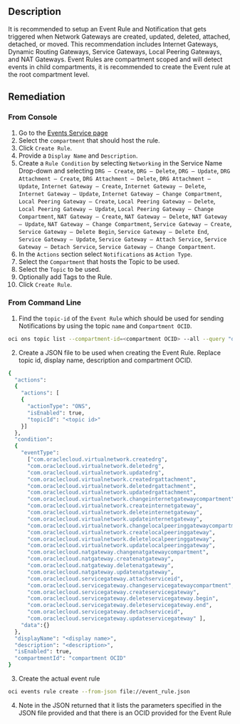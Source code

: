 ## Description

It is recommended to setup an Event Rule and Notification that gets triggered when Network Gateways are created, updated, deleted, attached, detached, or moved. This recommendation includes Internet Gateways, Dynamic Routing Gateways, Service Gateways, Local Peering Gateways, and NAT Gateways. Event Rules are compartment scoped and will detect events in child compartments, it is recommended to create the Event rule at the root compartment level.

## Remediation

### From Console

1. Go to the [Events Service page](https://console.us-ashburn1.oraclecloud.com/events/rules)
2. Select the `compartment` that should host the rule.
3. Click `Create Rule`.
4. Provide a `Display Name` and `Description`.
5. Create a `Rule Condition` by selecting `Networking` in the Service Name Drop-down and selecting `DRG – Create`, `DRG – Delete`, `DRG – Update`, `DRG Attachment – Create`, `DRG Attachment – Delete`, `DRG Attachment – Update`, `Internet Gateway – Create`, `Internet Gateway – Delete`, `Internet Gateway – Update`, `Internet Gateway – Change Compartment`, `Local Peering Gateway – Create`, `Local Peering Gateway – Delete`, `Local Peering Gateway – Update`, `Local Peering Gateway – Change Compartment`, `NAT Gateway – Create`, `NAT Gateway – Delete`, `NAT Gateway – Update`, `NAT Gateway – Change Compartment`, `Service Gateway – Create`, `Service Gateway – Delete Begin`, `Service Gateway – Delete End`, `Service Gateway – Update`, `Service Gateway – Attach Service`, `Service Gateway – Detach Service`, `Service Gateway – Change Compartment`.
6. In the `Actions` section select `Notifications` as `Action Type`.
7. Select the `Compartment` that hosts the Topic to be used.
8. Select the `Topic` to be used.
9. Optionally add Tags to the Rule.
10. Click `Create Rule`.

### From Command Line

1. Find the `topic-id` of the `Event Rule` which should be used for sending Notifications by using the topic `name` and `Compartment OCID`.

```bash
oci ons topic list --compartment-id=<compartment OCID> --all --query "data [?name=='<topic_name>']".{"name:name,topic_id:\"topic-id\""} --output table
```

2. Create a JSON file to be used when creating the Event Rule. Replace topic id, display name, description and compartment OCID.

```bash
{
  "actions":
  {
    "actions": [
    {
      "actionType": "ONS",
      "isEnabled": true,
      "topicId": "<topic id>"
    }]
  },
  "condition":
  {
    "eventType":
      ["com.oraclecloud.virtualnetwork.createdrg",
      "com.oraclecloud.virtualnetwork.deletedrg",
      "com.oraclecloud.virtualnetwork.updatedrg",
      "com.oraclecloud.virtualnetwork.createdrgattachment",
      "com.oraclecloud.virtualnetwork.deletedrgattachment",
      "com.oraclecloud.virtualnetwork.updatedrgattachment",
      "com.oraclecloud.virtualnetwork.changeinternetgatewaycompartment",
      "com.oraclecloud.virtualnetwork.createinternetgateway",
      "com.oraclecloud.virtualnetwork.deleteinternetgateway",
      "com.oraclecloud.virtualnetwork.updateinternetgateway",
      "com.oraclecloud.virtualnetwork.changelocalpeeringgatewaycompartment",
      "com.oraclecloud.virtualnetwork.createlocalpeeringgateway",
      "com.oraclecloud.virtualnetwork.deletelocalpeeringgateway",
      "com.oraclecloud.virtualnetwork.updatelocalpeeringgateway",
      "com.oraclecloud.natgateway.changenatgatewaycompartment",
      "com.oraclecloud.natgateway.createnatgateway",
      "com.oraclecloud.natgateway.deletenatgateway",
      "com.oraclecloud.natgateway.updatenatgateway",
      "com.oraclecloud.servicegateway.attachserviceid",
      "com.oraclecloud.servicegateway.changeservicegatewaycompartment",
      "com.oraclecloud.servicegateway.createservicegateway",
      "com.oraclecloud.servicegateway.deleteservicegateway.begin",
      "com.oraclecloud.servicegateway.deleteservicegateway.end",
      "com.oraclecloud.servicegateway.detachserviceid",
      "com.oraclecloud.servicegateway.updateservicegateway" ],
    "data":{}
  },
  "displayName": "<display name>",
  "description": "<description>",
  "isEnabled": true,
  "compartmentId": "compartment OCID"
}
```

3. Create the actual event rule

```bash
oci events rule create --from-json file://event_rule.json
```

4. Note in the JSON returned that it lists the parameters specified in the JSON file provided and that there is an OCID provided for the Event Rule